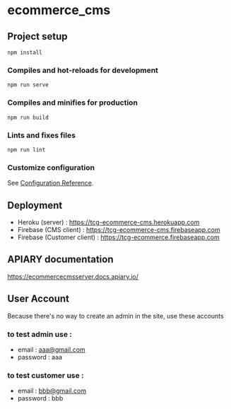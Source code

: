# ecommerce_cms

## Project setup

```
npm install
```

### Compiles and hot-reloads for development

```
npm run serve
```

### Compiles and minifies for production

```
npm run build
```

### Lints and fixes files

```
npm run lint
```

### Customize configuration

See [Configuration Reference](https://cli.vuejs.org/config/).

## Deployment

- Heroku (server) : https://tcg-ecommerce-cms.herokuapp.com
- Firebase (CMS client) : https://tcg-ecommerce-cms.firebaseapp.com
- Firebase (Customer client) : https://tcg-ecommerce.firebaseapp.com

## APIARY documentation

https://ecommercecmsserver.docs.apiary.io/

## User Account

Because there's no way to create an admin in the site, use these accounts

### to test admin use :

- email : aaa@gmail.com
- password : aaa

### to test customer use :

- email : bbb@gmail.com
- password : bbb

